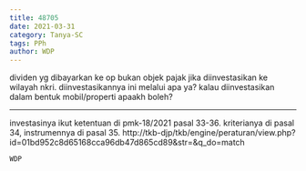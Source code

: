 ```yaml
---
title: 48705
date: 2021-03-31
category: Tanya-SC
tags: PPh
author: WDP
---
```


dividen yg dibayarkan ke op bukan objek pajak jika diinvestasikan ke wilayah nkri. diinvestasikannya ini melalui apa ya? kalau diinvestasikan dalam bentuk mobil/properti apaakh boleh?

---

investasinya ikut ketentuan di pmk-18/2021 pasal 33-36. kriterianya di pasal 34, instrumennya di pasal 35. http://tkb-djp/tkb/engine/peraturan/view.php?id=01bd952c8d65168cca96db47d865cd89&str=&q_do=match

`WDP`
